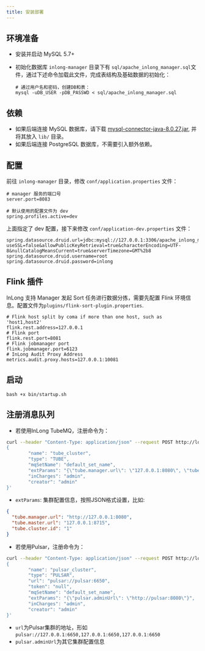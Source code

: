 ```yaml
---
title: 安装部署
---
```


## 环境准备
- 安装并启动 MySQL 5.7+
- 初始化数据库
  `inlong-manager` 目录下有 `sql/apache_inlong_manager.sql`文件，通过下述命令加载此文件，完成表结构及基础数据的初始化：

  ```shell
  # 通过用户名和密码，创建DB和表：
  mysql -uDB_USER -pDB_PASSWD < sql/apache_inlong_manager.sql
  ```

## 依赖
- 如果后端连接 MySQL 数据库，请下载 [mysql-connector-java-8.0.27.jar](https://repo1.maven.org/maven2/mysql/mysql-connector-java/8.0.27/mysql-connector-java-8.0.27.jar), 并将其放入 `lib/` 目录。
- 如果后端连接 PostgreSQL 数据库，不需要引入额外依赖。

## 配置
前往 `inlong-manager` 目录，修改 `conf/application.properties` 文件：

```properties
# manager 服务的端口号
server.port=8083

# 默认使用的配置文件为 dev
spring.profiles.active=dev
```

上面指定了 dev 配置，接下来修改 `conf/application-dev.properties` 文件：

```properties
spring.datasource.druid.url=jdbc:mysql://127.0.0.1:3306/apache_inlong_manager?useSSL=false&allowPublicKeyRetrieval=true&characterEncoding=UTF-8&nullCatalogMeansCurrent=true&serverTimezone=GMT%2b8
spring.datasource.druid.username=root
spring.datasource.druid.password=inlong
```

## Flink 插件
InLong 支持 Manager 发起 Sort 任务进行数据分拣，需要先配置 Flink 环境信息。配置文件为`plugins/flink-sort-plugin.properties`.
```properties
# Flink host split by coma if more than one host, such as 'host1,host2'
flink.rest.address=127.0.0.1
# Flink port
flink.rest.port=8081
# Flink jobmanager port
flink.jobmanager.port=6123
# InLong Audit Proxy Address
metrics.audit.proxy.hosts=127.0.0.1:10081
```

## 启动
```shell
bash +x bin/startup.sh
```

## 注册消息队列
- 若使用InLong TubeMQ，注册命令为：
```bash
curl --header "Content-Type: application/json" --request POST http://localhost:8083/api/inlong/manager/openapi/cluster/save --data '
{
        "name": "tube_cluster",
        "type": "TUBE",
        "mqSetName": "default_set_name",
        "extParams": "{\"tube.manager.url\": \"127.0.0.1:8080\", \"tube.master.url\": \"127.0.0.1:8715\", \"tube.cluster.id\": \"1\"}",
        "inCharges": "admin",
        "creator": "admin"
}'
```

- `extParams`: 集群配置信息，按照JSON格式设置，比如:
```json
{
  "tube.manager.url": "http://127.0.0.1:8080",
  "tube.master.url": "127.0.0.1:8715",
  "tube.cluster.id": "1"
}
```

- 若使用Pulsar，注册命令为：
```bash
curl --header "Content-Type: application/json" --request POST http://localhost:8083/api/inlong/manager/openapi/cluster/save --data '
{
        "name": "pulsar_cluster",
        "type": "PULSAR",
        "url": "pulsar://pulsar:6650",
        "token": "null",
        "mqSetName": "default_set_name",
        "extParams": "{\"pulsar.adminUrl\": \"http://pulsar:8080\"}",
        "inCharges": "admin",
        "creator": "admin"
}'
```

- `url`为Pulsar集群的地址，形如`pulsar://127.0.0.1:6650,127.0.0.1:6650,127.0.0.1:6650`
- `pulsar.adminUrl`为其它集群配置信息